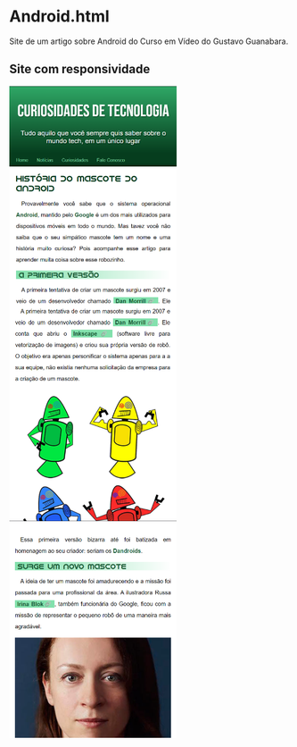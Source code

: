 # Android.html
 Site de um artigo sobre Android do Curso em Vídeo do Gustavo Guanabara.
 
## Site com responsividade

<img src="imagens/Responsividade-01.png" align="left" width="300">
<img src="imagens/Responsividade-02.png" align="left" width="300">
<img src="imagens/Responsividade-03.png" align="left" width="300">



